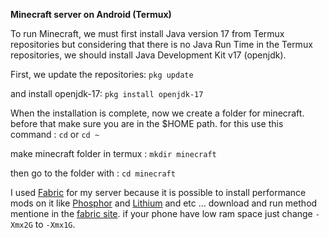 **Minecraft server on Android (Termux)**

To run Minecraft, we must first install Java version 17 from Termux repositories but considering that there is no Java Run Time in the Termux repositories, we should install Java Development Kit v17 (openjdk).

First, we update the repositories:
`pkg update`

and install openjdk-17:
 `pkg install openjdk-17`
 
When the installation is complete, now we create a folder for minecraft.
before that make sure you are in the $HOME path.
 for this use this command :
`cd`
or 
`cd ~`

make minecraft folder in termux :
`mkdir minecraft`

then go to the folder with :
`cd minecraft`

I used [Fabric](https://fabricmc.net/use/server/) for my server because it is possible to install performance mods on it like [Phosphor](https://www.curseforge.com/minecraft/mc-mods/phosphor) and [Lithium](https://www.curseforge.com/minecraft/mc-mods/lithium) and etc ...
download and run method mentione in the [fabric site](https://fabricmc.net/use/server/).
if your phone have low ram space just change `-Xmx2G` to `-Xmx1G`.
